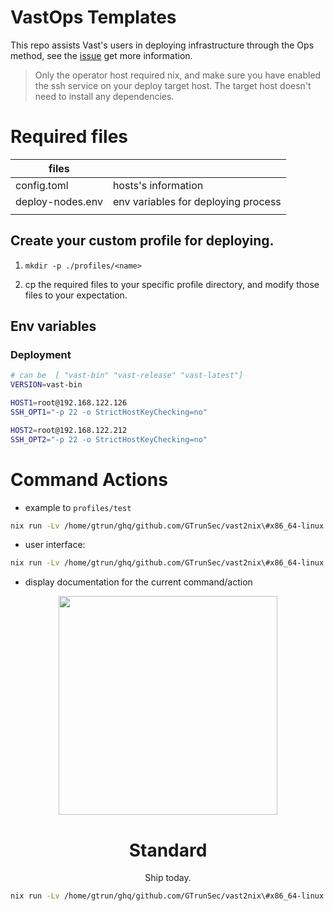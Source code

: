 # VastOps Templates

This repo assists Vast's users in deploying infrastructure through the Ops method, see the [issue](https://github.com/GTrunSec/threatbus2nix/pull/16) get more information.

>Only the operator host required nix, and make sure you have enabled the ssh service on your deploy target host. The target host doesn't need to install any dependencies.

# Required files


| files            |                                     |
|------------------|-------------------------------------|
| config.toml      | hosts's information                 |
| deploy-nodes.env | env variables for deploying process |
|                  |                                     |


## Create your custom profile for deploying.

1. `mkdir -p ./profiles/<name>`

2. cp the required files to your specific profile directory, and modify those files to your expectation.

## Env variables

### Deployment

``` sh
# can be  [ "vast-bin" "vast-release" "vast-latest"]
VERSION=vast-bin

HOST1=root@192.168.122.126
SSH_OPT1="-p 22 -o StrictHostKeyChecking=no"

HOST2=root@192.168.122.212
SSH_OPT2="-p 22 -o StrictHostKeyChecking=no"
```


# Command Actions

- example to `profiles/test` 
``` sh
nix run -Lv /home/gtrun/ghq/github.com/GTrunSec/vast2nix\#x86_64-linux.workflows.entrypoints.deploy \--override-input lock ./profiles/test -- --env-file=./profiles/test/deploy-nodes.env -t env

```

- user interface:

``` sh
nix run -Lv /home/gtrun/ghq/github.com/GTrunSec/vast2nix\#x86_64-linux.workflows.entrypoints.deploy \--override-input lock ./<profiles-dir> -- --env-file=<profiles-dir>/<env-file> -t <task-name>

```

- display documentation for the current command/action

<div align="center">
  <img src="https://github.com/gtrunsec/vastOps-template/raw/main/attach/show-doc-command.png" width="350" />
  <h1>Standard</h1>
  <p>Ship today.</span>
</div>


``` sh
nix run -Lv /home/gtrun/ghq/github.com/GTrunSec/vast2nix\#x86_64-linux.workflows.entrypoints.deploy \--override-input lock ./<profiles-dir> -- doc
```

